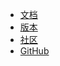 -   [文档](/application/)
-   [版本](/about/)
-   [社区](/about/quesion.md)
-   [GitHub](https://github.com/alltheblue/docs)
